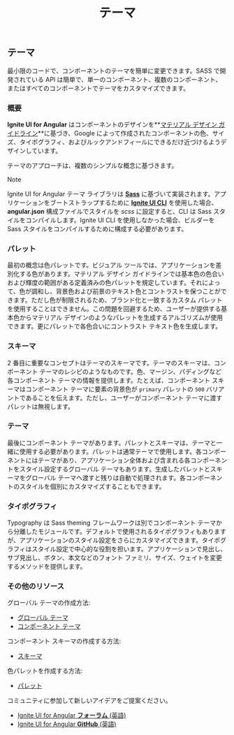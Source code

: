 ﻿---
title: テーマ
_description: Ignite UI for Angular Theming コンポーネントは SASS で開発されます。使用が簡単な API は単一のコンポーネント、複数のコンポーネント、またはスイート全体のスタイル変更を適用できます。
_keywords: Ignite UI for Angular, UI コントロール, Angular ウィジェット, web ウィジェット, UI ウィジェット, Angular, ネイティブ Angular コンポーネント スイート, ネイティブ Angular コントロール, ネイティブ Angular コンポーネント ライブラリ, ネイティブ Angular コンポーネント, Angular Theming コンポーネント, Angular テーマ
_language: ja
---

## テーマ

<div class="highlight">最小限のコードで、コンポーネントのテーマを簡単に変更できます。SASS で開発されている API は簡単で、単一のコンポーネント、複数のコンポーネント、またはすべてのコンポーネントでテーマをカスタマイズできます。</div>

### 概要
**Ignite UI for Angular** はコンポーネントのデザインを**<a href="https://material.io/guidelines/material-design/introduction.html" target="_blank">マテリアル デザイン ガイドライン</a>**に基づき、Google によって作成されたコンポーネントの色、サイズ、タイポグラフィ、およびルックアンドフィールにできるだけ近づけるようデザインしています。

テーマのアプローチは、複数のシンプルな概念に基づきます。

> [!NOTE]
> Ignite UI for Angular テーマ ライブラリは [**Sass**](https://sass-lang.com) に基づいて実装されます。アプリケーションをブートストラップするために **<a href="https://github.com/IgniteUI/igniteui-cli" target="_blank">Ignite UI CLI</a>** を使用した場合、**angular.json** 構成ファイルでスタイルを _scss_ に設定すると、CLI は Sass スタイルをコンパイルします。Ignite UI CLI を使用しなかった場合、ビルダーを Sass スタイルをコンパイルするために構成する必要があります。

### パレット
<div class="divider--half"></div>

最初の概念は色パレットです。ビジュアル ツールでは、アプリケーションを差別化する色があります。マテリアル デザイン ガイドラインでは基本色の色合いおよび輝度の範囲がある定義済みの色パレットを規定しています。それによって、色が調和し、背景色および前景のテキスト色とコントラストを保つことができます。ただし色が制限されるため、ブランド化と一致するカスタム パレットを使用することはできません。この問題を回避するため、ユーザーが提供する基本色からマテリアル デザインのようなパレットを生成するアルゴリズムが使用できます。更にパレットで各色合いにコントラスト テキスト色を生成します。

<div class="divider--half"></div>

### スキーマ
<div class="divider--half"></div>

2 番目に重要なコンセプトはテーマのスキーマです。テーマのスキーマは、コンポーネント テーマのレシピのようなものです。色、マージン、パディングなど各コンポーネント テーマの情報を提供します。たとえば、コンポーネント スキーマはコンポーネント テーマに要素の背景色が `primary` パレットの  `500` バリアントであることを伝えます。ただし、ユーザーがコンポーネント テーマに渡すパレットは無視します。

<div class="divider--half"></div>

### テーマ
<div class="divider--half"></div>

最後にコンポーネント テーマがあります。パレットとスキーマは、テーマと一緒に使用する必要があります。パレットは通常テーマで使用します。各コンポーネントにはテーマがあり、アプリケーション全体および含まれる各コンポーネントをスタイル設定するグローバル テーマもあります。生成したパレットとスキーマをグローバル テーマへ渡すと残りは自動で処理されます。各コンポーネントのスタイルを個別にカスタマイズすることもできます。

### タイポグラフィ
<div class="divider--half"></div>

Typography は Sass theming フレームワークは別でコンポーネント テーマから分離したモジュールです。デフォルトで使用されるタイポグラフィもありますが、アプリケーションのスタイル設定をさらにカスタマイズできます。タイポグラフィはスタイル設定で中心的な役割を担います。アプリケーションで見出し、サブ見出し、ボタン、本文などのフォント ファミリ、サイズ、ウェイトを変更するメソッドを提供します。
<div class="divider--half"></div>

### その他のリソース
<div class="divider--half"></div>

グローバル テーマの作成方法:

* [グローバル テーマ](global-theme.md)
* [コンポーネント テーマ](component-themes.md)

コンポーネント スキーマの作成する方法:
* [スキーマ](./schemas.md)

色パレットを作成する方法:
* [パレット](./palette.md)

コミュニティに参加して新しいアイデアをご提案ください。

* [Ignite UI for Angular **フォーラム** (英語)](https://www.infragistics.com/community/forums/f/ignite-ui-for-angular)
* [Ignite UI for Angular **GitHub** (英語)](https://github.com/IgniteUI/igniteui-angular)